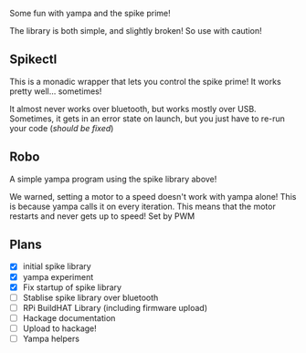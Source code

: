 Some fun with yampa and the spike prime!

The library is both simple, and slightly broken! So use with caution!

## Spikectl
This is a monadic wrapper that lets you control the spike prime!
It works pretty well... sometimes!

It almost never works over bluetooth, but works mostly over USB.
Sometimes, it gets in an error state on launch, but you just have to re-run your code (_should be fixed_)

## Robo
A simple yampa program using the spike library above!

We warned, setting a motor to a speed doesn't work with yampa alone!
This is because yampa calls it on every iteration. This means that the motor restarts
and never gets up to speed! Set by PWM

## Plans
- [X] initial spike library
- [X] yampa experiment
- [X] Fix startup of spike library
- [ ] Stablise spike library over bluetooth
- [ ] RPi BuildHAT Library (including firmware upload)
- [ ] Hackage documentation
- [ ] Upload to hackage!
- [ ] Yampa helpers
